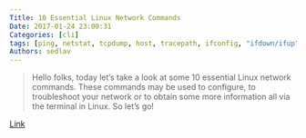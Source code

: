 ```yaml
---
Title: 10 Essential Linux Network Commands
Date: 2017-01-24 23:00:31
Categories: [cli]
tags: [ping, netstat, tcpdump, host, tracepath, ifconfig, "ifdown/ifup", route, nslookup, dhclient, whois]
Authors: sedlav
---
```


> Hello folks, today let’s take a look at some 10 essential Linux network commands. These commands may be used to configure, to troubleshoot your network or to obtain some more information all via the terminal in Linux. So let’s go!

[Link](http://www.linuxandubuntu.com/home/10-essential-linux-network-commands)
